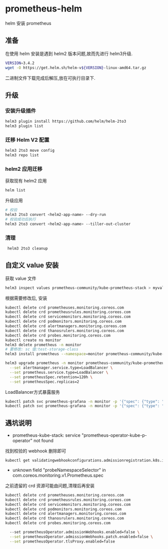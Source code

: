 # prometheus-helm

 helm 安装 prometheus

## 准备

在使用 helm 安装是遇到 helm2 版本问题,故而先进行 helm3升级.

```bash
VERSION=3.4.2
wget -O https://get.helm.sh/helm-v${VERSION}-linux-amd64.tar.gz
```

二进制文件下载完成后解压,放在可执行目录下.

## 升级

### 安装升级插件

```bash
helm3 plugin install https://github.com/helm/helm-2to3
helm3 plugin list
```

### 迁移 Helm V2 配置

```bash
helm3 2to3 move config
helm3 repo list
```

### helm2 应用迁移

获取现有 helm2 应用

```bash
helm list
```

升级应用

```bash
# 校验
helm3 2to3 convert <helm2-app-name> --dry-run
# 校验成功后执行
helm3 2to3 convert <helm2-app-name> --tiller-out-cluster
```

### 清理

```bash
 helm3 2to3 cleanup
```

## 自定义 value 安装

获取 value 文件

```bash
helm3 inspect values prometheus-community/kube-prometheus-stack > myvalue.yaml
```

根据需要修改后, 安装

```bash
kubectl delete crd prometheuses.monitoring.coreos.com
kubectl delete crd prometheusrules.monitoring.coreos.com
kubectl delete crd servicemonitors.monitoring.coreos.com
kubectl delete crd podmonitors.monitoring.coreos.com
kubectl delete crd alertmanagers.monitoring.coreos.com
kubectl delete crd thanosrulers.monitoring.coreos.com
kubectl delete crd probes.monitoring.coreos.com
kubectl create ns monitor
helm3 delete prometheus -n monitor
# 要修改: sc 值:test-storage-class
helm3 install prometheus --namespace=monitor prometheus-community/kube-prometheus-stack -f myvalue.yaml

helm3 upgrade prometheus -n monitor prometheus-community/kube-prometheus-stack -f myvalue.yaml \
  --set alertmanager.service.type=LoadBalancer \
  --set prometheus.service.type=LoadBalancer \
  --set prometheusSpec.retention=120h \
  --set prometheusSpec.replicas=2
```

LoadBalancer方式暴露服务

```bash
kubectl patch svc prometheus-grafana -n monitor -p '{"spec": {"type": "ClusterIP"}}'
kubectl patch svc prometheus-grafana -n monitor -p '{"spec": {"type": "LoadBalancer"}}'
```

## 遇坑说明

- prometheus-kube-stack: service "prometheus-operator-kube-p-operator" not found

找到校验的 webhook 删除即可

```bash
kubectl get validatingwebhookconfigurations.admissionregistration.k8s.io
```

- unknown field "probeNamespaceSelector" in com.coreos.monitoring.v1.Prometheus.spec

之前遗留的 crd 资源可能由问题,清理后再安装

```bash
kubectl delete crd prometheuses.monitoring.coreos.com
kubectl delete crd prometheusrules.monitoring.coreos.com
kubectl delete crd servicemonitors.monitoring.coreos.com
kubectl delete crd podmonitors.monitoring.coreos.com
kubectl delete crd alertmanagers.monitoring.coreos.com
kubectl delete crd thanosrulers.monitoring.coreos.com
kubectl delete crd probes.monitoring.coreos.com
```

```bash
  --set prometheusOperator.admissionWebhooks.enabled=false \
  --set prometheusOperator.admissionWebhooks.patch.enabled=false \
  --set prometheusOperator.tlsProxy.enabled=false
```
